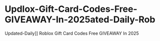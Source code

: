 # Updlox-Gift-Card-Codes-Free-GIVEAWAY-In-2025ated-Daily-Rob
Updated-Daily]] Roblox Gift Card Codes Free GIVEAWAY In 2025
